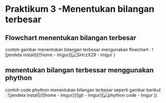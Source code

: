 # Praktikum 3 -Menentukan bilangan terbesar

## Flowchart menentukan bilangan terbesar
contoh gambar menentukan bilangan terbesar mengunakan flowchart :
![jendela install](![home - Imgur](![SHczX29 - Imgur](https://github.com/user-attachments/assets/20494afc-5fcf-4333-8c7d-5c120354dbdc)
)

## menentukan bilangan terbessar menggunakan phython 
contoh code phython menentukan bilangan terbesar seperti gambar berikut :
![jendela install](![home - Imgur](![git - Imgur](![phython code - Imgur](https://github.com/user-attachments/assets/0065d6bf-e7f6-4b10-b7f8-8dda40bbb90f)
))
